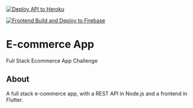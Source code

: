   
[![Deploy API to Heroku](https://github.com/an-2018/ecomerce_app/actions/workflows/api_deploy_heroku.yml/badge.svg)](https://github.com/an-2018/ecomerce_app/actions/workflows/api_deploy_heroku.yml)

[![Frontend Build and Deploy to Firebase](https://github.com/an-2018/ecomerce_app/actions/workflows/firebase-hosting-pull-request.yml/badge.svg)](https://github.com/an-2018/ecomerce_app/actions/workflows/firebase-hosting-pull-request.yml)

# E-commerce App
Full Stack Ecommerce App Challenge

## About
A full stack e-commerce app, with a REST API in Node.js and a frontend in Flutter.
